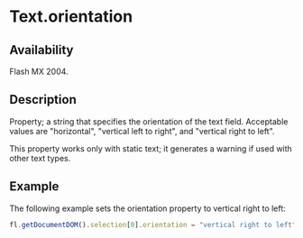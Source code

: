 # Text.orientation

## Availability

Flash MX 2004.

## Description

Property; a string that specifies the orientation of the text field. Acceptable values are "horizontal", "vertical left to right", and "vertical right to left".

This property works only with static text; it generates a warning if used with other text types.

## Example

The following example sets the orientation property to vertical right to left:

```javascript
fl.getDocumentDOM().selection[0].orientation = "vertical right to left";
```
